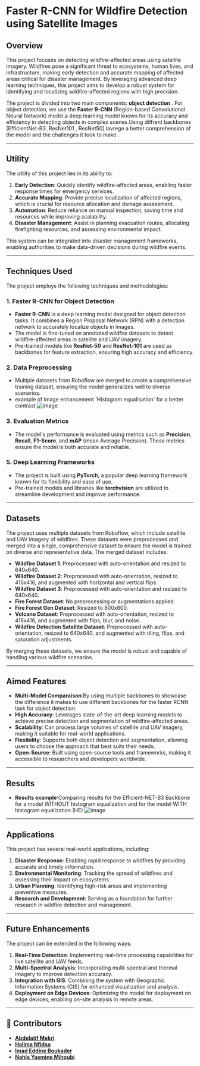 # Faster R-CNN for Wildfire Detection using Satellite Images

## Overview
This project focuses on detecting  wildfire-affected areas using satellite  imagery. Wildfires pose a significant threat to ecosystems, human lives, and infrastructure, making early detection and accurate mapping of affected areas critical for disaster management. By leveraging advanced deep learning techniques, this project aims to develop a robust system for identifying and localizing wildfire-affected regions with high precision.

The project is divided into two main components: **object detection** . For object detection, we use the **Faster R-CNN** (Region-based Convolutional Neural Network) model,a  deep learning model known for its accuracy and efficiency in detecting objects in complex scenes.Using diffrent backbones [EfficientNet-B3 ,ResNet101 , ResNet50] lavrege a better comprehension of the model and the challenges it took to make .

---

## Utility
The utility of this project lies in its ability to:
1. **Early Detection**: Quickly identify wildfire-affected areas, enabling faster response times for emergency services.
2. **Accurate Mapping**: Provide precise localization of affected regions, which is crucial for resource allocation and damage assessment.
3. **Automation**: Reduce reliance on manual inspection, saving time and resources while improving scalability.
4. **Disaster Management**: Assist in planning evacuation routes, allocating firefighting resources, and assessing environmental impact.

This system can be integrated into disaster management frameworks, enabling authorities to make data-driven decisions during wildfire events.

---

## Techniques Used
The project employs the following techniques and methodologies:

### 1. **Faster R-CNN for Object Detection**
   - **Faster R-CNN** is a deep learning model designed for object detection tasks. It combines a Region Proposal Network (RPN) with a detection network to accurately localize objects in images.
   - The model is fine-tuned on annotated wildfire datasets to detect wildfire-affected areas in satellite and UAV imagery.
   - Pre-trained models like **ResNet-50** and **ResNet-101** are used as backbones for feature extraction, ensuring high accuracy and efficiency.

### 2. **Data Preprocessing**
   - Multiple datasets from Roboflow are merged to create a comprehensive training dataset, ensuring the model generalizes well to diverse scenarios.
   - example of image enhancement 'Histogram equalisation' for a better contrast
![image](https://github.com/user-attachments/assets/d2abe3e2-e40f-4ac5-9c72-e708eab67dab)


### 3. **Evaluation Metrics**
   - The model's performance is evaluated using metrics such as **Precision**, **Recall**, **F1-Score**, and **mAP** (mean Average Precision). These metrics ensure the model is both accurate and reliable.

### 5. **Deep Learning Frameworks**
   - The project is built using **PyTorch**, a popular deep learning framework known for its flexibility and ease of use.
   - Pre-trained models and libraries like **torchvision** are utilized to streamline development and improve performance.

---

## Datasets
The project uses multiple datasets from Roboflow, which include satellite and UAV imagery of wildfires. These datasets were preprocessed and merged into a single, comprehensive dataset to ensure the model is trained on diverse and representative data. The merged dataset includes:
- **Wildfire Dataset 1**: Preprocessed with auto-orientation and resized to 640x640.
- **Wildfire Dataset 2**: Preprocessed with auto-orientation, resized to 416x416, and augmented with horizontal and vertical flips.
- **Wildfire Dataset 3**: Preprocessed with auto-orientation and resized to 640x640.
- **Fire Forest Dataset**: No preprocessing or augmentations applied.
- **Fire Forest Gen Dataset**: Resized to 800x800.
- **Volcano Dataset**: Preprocessed with auto-orientation, resized to 416x416, and augmented with flips, blur, and noise.
- **Wildfire Detection Satellite Dataset**: Preprocessed with auto-orientation, resized to 640x640, and augmented with tiling, flips, and saturation adjustments.

By merging these datasets, we ensure the model is robust and capable of handling various wildfire scenarios.

---

## Aimed Features
- **Multi-Model Comparaison**:By using multiple backbones to showcase the difference it makes to use different backbones for the faster RCNN task for object detection.
- **High Accuracy**: Leverages state-of-the-art deep learning models to achieve precise detection and segmentation of wildfire-affected areas.
- **Scalability**: Can process large volumes of satellite and UAV imagery, making it suitable for real-world applications.
- **Flexibility**: Supports both object detection and segmentation, allowing users to choose the approach that best suits their needs.
- **Open-Source**: Built using open-source tools and frameworks, making it accessible to researchers and developers worldwide.

---
## Results
- **Results example**:Comparing results for the Efficient-NET-B3 Backbone for a model WITHOUT histogram equalization and for the model WITH histogram equalization (HE)
![image](https://github.com/user-attachments/assets/109beb5f-0fd5-4559-8207-8142ea333c4b)

---
## Applications
This project has several real-world applications, including:
1. **Disaster Response**: Enabling rapid response to wildfires by providing accurate and timely information.
2. **Environmental Monitoring**: Tracking the spread of wildfires and assessing their impact on ecosystems.
3. **Urban Planning**: Identifying high-risk areas and implementing preventive measures.
4. **Research and Development**: Serving as a foundation for further research in wildfire detection and management.

---

## Future Enhancements
The project can be extended in the following ways:
1. **Real-Time Detection**: Implementing real-time processing capabilities for live satellite and UAV feeds.
2. **Multi-Spectral Analysis**: Incorporating multi-spectral and thermal imagery to improve detection accuracy.
3. **Integration with GIS**: Combining the system with Geographic Information Systems (GIS) for enhanced visualization and analysis.
4. **Deployment on Edge Devices**: Optimizing the model for deployment on edge devices, enabling on-site analysis in remote areas.

---
## 👥 Contributors
- [**Abdelatif Mekri**](https://github.com/elaaatif)
- [**Halima Nfidsa**](https://github.com/kawther1010)
- [**Imad Eddine Boukader**](https://github.com/ispollin)
- [**Nahla Yasmine Mihoubi**](https://github.com/Nahla-yasmine)
